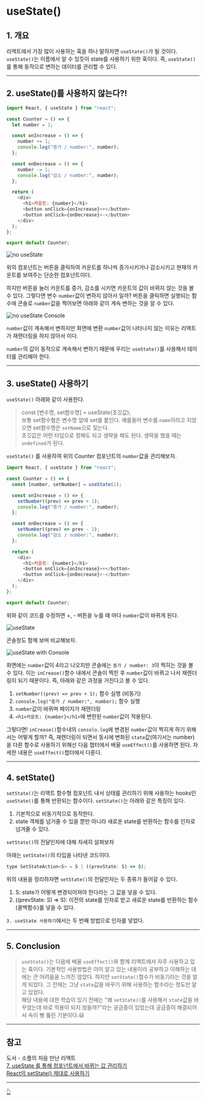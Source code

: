 # useState()

## 1. 개요

리액트에서 가장 많이 사용하는 훅을 하나 말하자면 `useState()`가 될 것이다. `useState()`는 이름에서 알 수 있듯이 state를 사용하기 위한 훅이다. 즉, `useState()`를 통해 동적으로 변하는 데이터를 관리할 수 있다.

---

## 2. useState()를 사용하지 않는다?!

```js
import React, { useState } from "react";

const Counter = () => {
  let number = 1;

  const onIncrease = () => {
    number += 1;
    console.log("증가 / number:", number);
  };

  const onDecrease = () => {
    number -= 1;
    console.log("감소 / number:", number);
  };

  return (
    <div>
      <h1>카운트: {number}</h1>
      <button onClick={onIncrease}>+</button>
      <button onClick={onDecrease}>-</button>
    </div>
  );
};

export default Counter;
```

![no useState](/image/React/UseState/noUseState.png)

위의 컴포넌트는 버튼을 클릭하여 카운트를 하나씩 증가시키거나 감소시키고 현재의 카운트를 보여주는 단순한 컴포넌트이다.

하지만 버튼을 눌러 카운트를 증가, 감소를 시키면 카운트의 값이 바뀌지 않는 것을 볼 수 있다. 그렇다면 변수 `number`값이 변하지 않아서 일까? 버튼을 클릭하면 실행되는 함수에 콘솔로 `number`값을 찍어보면 아래와 같이 계속 변하는 것을 알 수 있다.

![no useState Console](/image/React/UseState/nuUseStateConsole.png)

`number`값이 계속해서 변하지만 화면에 변환 `number`값이 나타나지 않는 이유는 리액트가 재랜더링을 하지 않아서 이다.

`number`의 값이 동적으로 계속해서 변하기 때문에 우리는 `useState()`를 사용해서 테이터를 관리해야 한다.

---

## 3. useState() 사용하기

`useState()` 아래와 같이 사용한다.

> const [변수명, set함수명] = useState(초깃값);  
> 보통 set함수혐은 변수명 앞에 set를 붙인다. 예를들어 변수를 `name`이라고 지었으면 set함수명은 `setName`으로 짖는다.  
> 초깃값은 어떤 타입으로 정해도 되고 생략을 해도 된다. 생략을 했을 때는 `undefined`가 된다.

`useState()` 를 사용하여 위의 Counter 컴포넌트의 `number`값을 관리해보자.

```js
import React, { useState } from "react";

const Counter = () => {
  const [number, setNumber] = useState(1);

  const onIncrease = () => {
    setNumber((prev) => prev + 1);
    console.log("증가 / number:", number);
  };

  const onDecrease = () => {
    setNumber((prev) => prev - 1);
    console.log("감소 / number:", number);
  };

  return (
    <div>
      <h1>카운트: {number}</h1>
      <button onClick={onIncrease}>+</button>
      <button onClick={onDecrease}>-</button>
    </div>
  );
};

export default Counter;
```

위와 같이 코드를 수정하면 +, - 버튼을 누를 때 마다 `number`값이 바뀌게 된다.

![useState](/image/React/UseState/useState.png)

콘솔창도 함께 보며 비교해보자.

![useState with Console](/image/React/UseState/useStateConsole.png)

화면에는 `number`값이 4라고 나오지만 콘솔에는 `증가 / number: 3`이 찍히는 것을 볼 수 있다. 이는 `inCrease()`함수 내에서 콘솔이 찍힌 후 `number`값이 바뀌고 나서 재렌더링이 되기 때문이다. 즉, 아래와 같은 과정을 거친다고 볼 수 있다.

1. `setNumber((prev) => prev + 1);` 함수 실행 (비동기)
2. `console.log("증가 / number:", number);` 함수 실행
3. `number`값이 바뀌며 페이지가 재렌더링
4. `<h1>카운트: {number}</h1>`에 변한된 `number`값이 적용된다.

그렇다면! `inCrease()`함수내의 `consolo.log`에 변경된 `number`값이 찍히게 하기 위해서는 어떻게 할까? 즉, 재렌더링이 되면서 동시에 변화된 `state`값(여기서는 number)을 다른 함수로 사용하기 위해선 다음 챕터에서 배울 `useEffect()`를 사용하면 된다. 자세한 내용은 `useEffect()`챕터에서 다룬다.

---

## 4. setState()

`setState()`는 리액트 함수형 컴포넌트 내서 상태를 관리하기 위해 사용하는 hooks인 `useState()`를 통해 반환되는 함수이다. `setState()`는 아래와 같은 특징이 있다.

1. 기본적으로 비동기적으로 동작한다.
2. state 객체를 넘거줄 수 있을 뿐만 아니라 새로운 state를 반환하는 함수를 인자로 넘겨줄 수 있다.

`setState()`의 전달인자에 대해 자세히 살펴보자

아래는 `setState()`의 타입을 나타낸 코드이다.

```js
type SetStateAction<S> = S | ((prevState: S) => S);
```

위의 내용을 정리하자면 `setState()`의 전달인자는 두 종류가 들어갈 수 있다.

1. S: state가 어떻게 변경되어져야 한다라는 그 값을 넣을 수 있다.
2. ((prevState: S) => S): 이전의 state를 인자로 받고 새로운 state를 반환하는 함수(콜백함수)를 넣을 수 있다.

`3. useState 사용하기`에서는 두 번째 방법으로 인자를 넣었다.

---

## 5. Conclusion

> `useState()`는 다음에 배울 `useEffect()`와 함께 리액트에서 자주 사용하고 있는 훅이다. 기본적인 사용방법은 이미 알고 있는 내용이라 공부하고 이해하는 데에는 큰 어려움을 느끼진 않았다. 하지만 `setState()`함수가 비동기라는 것을 알게 되었다. 그 전에는 그냥 `state`값을 바꾸기 위해 사용하는 함수라는 정도만 알고 있었다.  
> 해당 내용에 대한 학습이 있기 전에는 "왜 `setState()`를 사용해서 `state`값을 바꾸었는데 바로 적용이 되지 않을까?"라는 궁금증이 있었는데 궁금증이 해결되어서 속이 뻥 뚫린 기분이다.😃

---

## 참고

도서 - 소플의 처음 만난 리액트  
[7. useState 를 통해 컴포넌트에서 바뀌는 값 관리하기](https://react.vlpt.us/basic/07-useState.html)  
[React의 setState() 제대로 사용하기](https://velog.io/@devjade/React%EC%9D%98-setState-%EC%A0%9C%EB%8C%80%EB%A1%9C-%EC%82%AC%EC%9A%A9%ED%95%98%EA%B8%B0)

---

[👆](#usestate)

